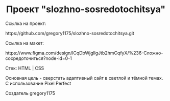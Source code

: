 <h1 align="center"> Проект "slozhno-sosredotochitsya" </h1>

<p> Ссылка на проект: </p>
<a> https://github.com/gregory1175/slozhno-sosredotochitsya.git </a>
<p> Ссылка на макет: </p>
<a> https://www.figma.com/design/lCqDbWjgllgJtb2hmCqfyX/%236-Сложно-сосредоточиться?node-id=0-1 </a>
<p> Стек: HTML | CSS </p>
<p> Основная цель - сверстать адаптивный сайт в светлой и тёмной темах. С использование Pixel Perfect </p
<p> Создатель gregory1175 </p>

